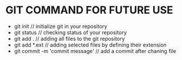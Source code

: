 GIT COMMAND FOR FUTURE USE
==========================
* git init // initialize git in your repository
* git status // checking status of your repository
* git add . // adding all files to the git repository
* git add *.ext // adding selected files by defining their extension
* git commit -m 'commit message' // add a commit after chaning file